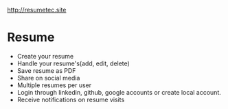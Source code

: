 http://resumetec.site

# Resume
- Create your resume 
- Handle your resume's(add, edit, delete)
- Save resume as PDF
- Share on social media
- Multiple resumes per user
- Login through linkedin, github, google accounts or create local account.
- Receive notifications on resume visits

